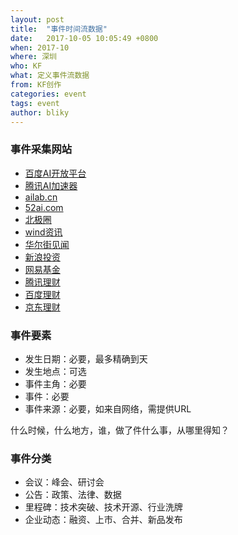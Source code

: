 ```yaml
---
layout: post
title:  "事件时间流数据"
date:   2017-10-05 10:05:49 +0800
when: 2017-10
where: 深圳
who: KF
what: 定义事件流数据
from: KF创作
categories: event
tags: event
author: bliky
---
```


### 事件采集网站
- [百度AI开放平台](http://ai.baidu.com/)
- [腾讯AI加速器](https://ai.qq.com/)
- [ailab.cn](http://www.ailab.cn/)
- [52ai.com](http://www.52ai.com/)
- [北极圈](http://www.cnbeiji.com/)
- [wind资讯](http://www.wind.com.cn/)
- [华尔街见闻](https://wallstreetcn.com/)
- [新浪投资](https://touzi.sina.com.cn/public)
- [网易基金](http://money.163.com/fund/)
- [腾讯理财](https://qian.qq.com)
- [百度理财](https://8.baidu.com/)
- [京东理财](https://licai.jd.com/)

### 事件要素
- 发生日期：必要，最多精确到天
- 发生地点：可选
- 事件主角：必要
- 事件：必要
- 事件来源：必要，如来自网络，需提供URL

什么时候，什么地方，谁，做了件什么事，从哪里得知？

### 事件分类
- 会议：峰会、研讨会
- 公告：政策、法律、数据
- 里程碑：技术突破、技术开源、行业洗牌
- 企业动态：融资、上市、合并、新品发布
